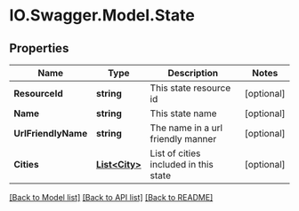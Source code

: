# IO.Swagger.Model.State
## Properties

Name | Type | Description | Notes
------------ | ------------- | ------------- | -------------
**ResourceId** | **string** | This state resource id | [optional] 
**Name** | **string** | This state name | [optional] 
**UrlFriendlyName** | **string** | The name in a url friendly manner | [optional] 
**Cities** | [**List&lt;City&gt;**](City.md) | List of cities included in this state | [optional] 

[[Back to Model list]](../README.md#documentation-for-models) [[Back to API list]](../README.md#documentation-for-api-endpoints) [[Back to README]](../README.md)


